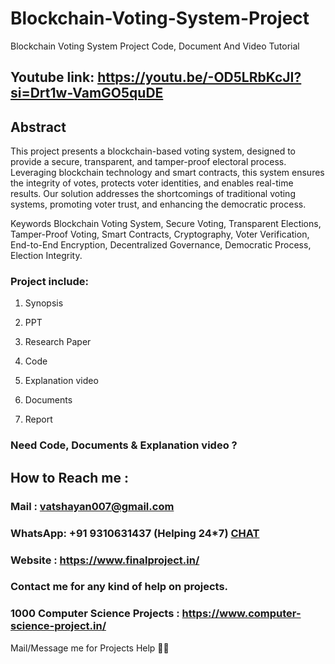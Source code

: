 # Blockchain-Voting-System-Project
Blockchain Voting System Project Code, Document And Video Tutorial

## Youtube link: https://youtu.be/-OD5LRbKcJI?si=Drt1w-VamGO5quDE

## Abstract
This project presents a blockchain-based voting system, designed to provide a secure, transparent, and tamper-proof electoral process. Leveraging blockchain technology and smart contracts, this system ensures the integrity of votes, protects voter identities, and enables real-time results. Our solution addresses the shortcomings of traditional voting systems, promoting voter trust, and enhancing the democratic process.

Keywords
Blockchain Voting System, Secure Voting, Transparent Elections, Tamper-Proof Voting, Smart Contracts, Cryptography, Voter Verification, End-to-End Encryption, Decentralized Governance, Democratic Process, Election Integrity.

### Project include: 

1. Synopsis

2. PPT

3. Research Paper


4. Code

5. Explanation video

6. Documents

7. Report


### Need Code, Documents & Explanation video ? 

## How to Reach me :

### Mail : vatshayan007@gmail.com 

### WhatsApp: +91 9310631437 (Helping 24*7) **[CHAT](https://wa.me/message/CHWN2AHCPMAZK1)** 

### Website : https://www.finalproject.in/

### Contact me for any kind of help on projects.
### 1000 Computer Science Projects : https://www.computer-science-project.in/


Mail/Message me for Projects Help 🙏🏻
